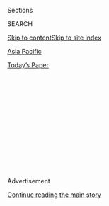 <div id="app">

<div>

<div>

<div>

<div class="NYTAppHideMasthead css-1q2w90k e1suatyy0">

<div class="section css-ui9rw0 e1suatyy2">

<div class="css-eph4ug er09x8g0">

<div class="css-6n7j50">

</div>

<span class="css-1dv1kvn">Sections</span>

<div class="css-10488qs">

<span class="css-1dv1kvn">SEARCH</span>

</div>

[Skip to content](#site-content)[Skip to site index](#site-index)

</div>

<div id="masthead-section-label" class="css-1wr3we4 eaxe0e00">

[Asia
Pacific](https://www.nytimes.com/section/world/asia)

</div>

<div class="css-10698na e1huz5gh0">

</div>

</div>

<div id="masthead-bar-one" class="section hasLinks css-15hmgas e1csuq9d3">

<div class="css-uqyvli e1csuq9d0">

</div>

<div class="css-1uqjmks e1csuq9d1">

</div>

<div class="css-9e9ivx">

[](https://myaccount.nytimes.com/auth/login?response_type=cookie&client_id=vi)

</div>

<div class="css-1bvtpon e1csuq9d2">

[Today’s
Paper](https://www.nytimes.com/section/todayspaper)

</div>

</div>

</div>

</div>

<div data-aria-hidden="false">

<div id="site-content" data-role="main">

<div>

<div class="css-1aor85t" style="opacity:0.000000001;z-index:-1;visibility:hidden">

<div class="css-1hqnpie">

<div class="css-epjblv">

<span class="css-17xtcya">[Asia
Pacific](/section/world/asia)</span><span class="css-x15j1o">|</span><span class="css-fwqvlz">U.S.
Said to Find North Korea Ordered Cyberattack on
Sony</span>

</div>

<div class="css-k008qs">

<div class="css-1iwv8en">

<span class="css-18z7m18"></span>

<div>

</div>

</div>

<span class="css-1n6z4y">https://nyti.ms/1z5CZPF</span>

<div class="css-1705lsu">

<div class="css-4xjgmj">

<div class="css-4skfbu" data-role="toolbar" data-aria-label="Social Media Share buttons, Save button, and Comments Panel with current comment count" data-testid="share-tools">

  - 
  - 
  - 
  - 
    
    <div class="css-6n7j50">
    
    </div>

  - 

</div>

</div>

</div>

</div>

</div>

</div>

<div class="css-13pd83m">

</div>

<div id="top-wrapper" class="css-1sy8kpn">

<div id="top-slug" class="css-l9onyx">

Advertisement

</div>

[Continue reading the main
story](#after-top)

<div class="ad top-wrapper" style="text-align:center;height:100%;display:block;min-height:250px">

<div id="top" class="place-ad" data-position="top" data-size-key="top">

</div>

</div>

<div id="after-top">

</div>

</div>

<div id="sponsor-wrapper" class="css-1hyfx7x">

<div id="sponsor-slug" class="css-19vbshk">

Supported by

</div>

[Continue reading the main
story](#after-sponsor)

<div id="sponsor" class="ad sponsor-wrapper" style="text-align:center;height:100%;display:block">

</div>

<div id="after-sponsor">

</div>

</div>

<div class="css-1vkm6nb ehdk2mb0">

# U.S. Said to Find North Korea Ordered Cyberattack on Sony

</div>

<div class="css-79elbk" data-testid="photoviewer-wrapper">

<div class="css-z3e15g" data-testid="photoviewer-wrapper-hidden">

</div>

<div class="css-1a48zt4 ehw59r15" data-testid="photoviewer-children">

![<span class="css-16f3y1r e13ogyst0" data-aria-hidden="true">Sony
dropped plans to release “The
Interview.”</span><span class="css-cnj6d5 e1z0qqy90" itemprop="copyrightHolder"><span class="css-1ly73wi e1tej78p0">Credit...</span><span><span>David
Goldman/Associated
Press</span></span></span>](https://static01.nyt.com/images/2014/12/18/world/asia/CYBER/CYBER-articleLarge.jpg?quality=75&auto=webp&disable=upscale)

</div>

</div>

<div class="css-xt80pu e12qa4dv0">

<div class="css-18e8msd">

<div class="css-vp77d3 epjyd6m0">

<div class="css-1baulvz">

By [<span class="css-1baulvz" itemprop="name">David E.
Sanger</span>](http://www.nytimes.com/by/david-e-sanger) and
[<span class="css-1baulvz last-byline" itemprop="name">Nicole
Perlroth</span>](http://www.nytimes.com/by/nicole-perlroth)

</div>

</div>

  - Dec. 17,
    2014

  - 
    
    <div class="css-4xjgmj">
    
    <div class="css-d8bdto" data-role="toolbar" data-aria-label="Social Media Share buttons, Save button, and Comments Panel with current comment count" data-testid="share-tools">
    
      - 
      - 
      - 
      - 
        
        <div class="css-6n7j50">
        
        </div>
    
      - 
    
    </div>
    
    </div>

</div>

</div>

<div class="section meteredContent css-1r7ky0e" name="articleBody" itemprop="articleBody">

<div class="css-1fanzo5 StoryBodyCompanionColumn">

<div class="css-53u6y8">

WASHINGTON — American officials have concluded that North Korea was
“centrally involved” in the hacking of Sony Pictures computers, even
as the studio [canceled the
release](http://www.nytimes.com/2014/12/18/business/sony-the-interview-threats.html?_r=0 "Times article.")
of a far-fetched comedy about the assassination of the North’s leader
that is believed to have led to the cyberattack.

Senior administration officials, who would not speak on the record about
the intelligence findings, said the White House was debating whether to
publicly accuse [North
Korea](http://topics.nytimes.com/top/news/international/countriesandterritories/northkorea/index.html?inline=nyt-geo "More news and information about North Korea.")
of what amounts to a cyberterrorism attack. Sony capitulated after the
hackers [threatened additional
attacks](http://www.nytimes.com/2014/12/17/business/media/sony-weighs-terrorism-threat-against-opening-of-the-interview.html "Times article, Dec. 16, 2014."),
perhaps on theaters themselves, if the movie, “The Interview,” was
released.

Officials said it was not clear how the White House would respond. Some
within the Obama administration argue that the government of Kim Jong-un
must be confronted directly. But that raises questions of what actions
the administration could credibly threaten, or how much evidence to make
public without revealing details of how it determined North Korea’s
culpability, including the possible penetration of the North’s computer
networks.

Other administration officials said a direct confrontation with the
North would provide North Korea with the kind of dispute it covets.
Japan, where Sony is an iconic corporate name, has argued that a public
accusation could interfere with [delicate diplomatic
negotiations](http://www.nytimes.com/2014/05/30/world/asia/north-korea-agrees-to-investigate-fate-of-japanese-abducted-decades-ago.html?module=Search&mabReward=relbias%3As%2C&#123;%221%22%3A%22RI%3A8%22&#125; "Times article, May 29, 2014.")
for the return of Japanese citizens kidnapped years ago.

</div>

</div>

<div class="css-1fanzo5 StoryBodyCompanionColumn">

<div class="css-53u6y8">

The government is “considering a range of options in weighing a
potential response,” said Bernadette Meehan, a spokeswoman for the
National Security Council.

The administration’s sudden urgency came after a new threat was
delivered this week to desktop computers at Sony’s offices, warning that
if “The Interview” was released on Dec. 25, “the world will be full of
fear.”

“Remember the 11th of September 2001,” it said. “We recommend you to
keep yourself distant from the places at that time.”

Hours before Sony canceled the movie, the four largest theater chains in
the United States — [Regal
Entertainment](http://topics.nytimes.com/top/news/business/companies/regal-entertainment-group/index.html?module=Search&mabReward=relbias%3Aw%2C&#123;%221%22%3A%22RI%3A8%22&#125; "Times page."),
AMC Entertainment,
[Cinemark](http://topics.nytimes.com/top/news/business/companies/cinemark-holdings-inc/index.html "Times page.")
and [Carmike
Cinemas](http://topics.nytimes.com/top/news/business/companies/carmike-cinemas-inc/index.html "Times page.")
— and several smaller chains said they would not show “The Interview” as
a result of the threat. The cancellations virtually killed the movie as
a theatrical enterprise, at least in the near term, one of the first
known instances of a threat from another nation pre-empting the release
of a movie.

While intelligence officials have concluded that the
[cyberattack](http://www.nytimes.com/2014/12/03/business/media/sony-is-again-target-of-hackers.html "Times article, Dec. 2, 2014.")
was both state-sponsored and far more destructive than any seen before
on American soil, there are still differences of opinion over whether
North Korea was aided by Sony insiders with knowledge of the company’s
computer systems, senior administration officials said.

</div>

</div>

<div class="css-1fanzo5 StoryBodyCompanionColumn">

<div class="css-53u6y8">

“This is of a different nature than past attacks,” one official said.

An attack that began by wiping out data on corporate computers —
something that had been previously seen in [South
Korea](http://www.nytimes.com/2013/03/21/world/asia/south-korea-computer-network-crashes.html?pagewanted=all&module=Search&mabReward=relbias%3Ar%2C&#123;%221%22%3A%22RI%3A8%22&#125; "Times article, March 20, 2013.")
and [Saudi
Arabia](http://www.nytimes.com/2012/10/14/world/middleeast/us-suspects-iranians-were-behind-a-wave-of-cyberattacks.html?pagewanted=all&module=Search&mabReward=relbias%3Ar%2C&#123;%221%22%3A%22RI%3A8%22&#125; "Times article, Oct. 13, 2012.")
— had turned “into a threat to the safety of Americans,” the official
said. But echoing a statement from the Department of Homeland Security,
the official said there was no specific information that an attack was
likely.

It is not clear how the United States determined that Mr. Kim’s
government had played a central role in the Sony attacks. North Korea’s
computer network has been notoriously difficult to infiltrate. But the
National Security Agency began a major effort four years ago to
penetrate the country’s computer operations, including its elite
cyberteam, and to establish “implants” in the country’s networks that,
like a radar system, would monitor the development of malware
transmitted from the country.

It is hardly a foolproof system. Much of North Korea’s hacking is done
from China. And while the attack on Sony used some commonly available
cybertools, one intelligence official said, “this was of a
sophistication that a year ago we would have said was beyond the North’s
capabilities.”

It is rare for the United States to publicly accuse countries suspected
of involvement in cyberintrusions. The administration never publicly
said who attacked White House and State Department computers over the
past two months, or [JPMorgan Chase’s
systems](http://dealbook.nytimes.com/2014/10/02/jpmorgan-discovers-further-cyber-security-issues/?module=Search&mabReward=relbias%3Ar%2C&#123;%221%22%3A%22RI%3A8%22&#125; "Times article, Oct. 2, 2014.")
last summer. Russia is suspected in the first two cases, but there is
conflicting evidence in the JPMorgan case.

But there is a long forensic trail involving the Sony hacking, several
security researchers said. The attackers used readily available
commercial tools to wipe data off Sony’s machines. They also borrowed
tools and techniques that had been used in at least two previous
attacks, [one in Saudi
Arabia](http://www.nytimes.com/2012/10/14/world/middleeast/us-suspects-iranians-were-behind-a-wave-of-cyberattacks.html?pagewanted=all&module=Search&mabReward=relbias%3Ar%2C&#123;%221%22%3A%22RI%3A8%22&#125; "Times article, Oct. 13, 2012.")
two years ago — widely attributed to Iran — and another [last year in
South
Korea](http://www.nytimes.com/2013/03/21/world/asia/south-korea-computer-network-crashes.html?pagewanted=all&module=Search&mabReward=relbias%3Ar%2C&#123;%221%22%3A%22RI%3A8%22&#125; "Times article, March 20, 2013.")
aimed at banks and media companies.

The Sony attacks were routed from command-and-control centers across the
world, including a convention center in Singapore and Thammasat
University in Thailand, the researchers said. But one of those servers,
in Bolivia, had been used in limited cyberattacks on South Korean
targets two years ago. That suggested that the same group or individuals
might have been behind the Sony attack.

The Sony malware shares remarkable similarities with that used in
attacks on South Korean banks and broadcasters last year. Those
intrusions, which also destroyed data belonging to their victims, are
believed to have been the work of a cybercriminal gang known as Dark
Seoul. Some experts say they cannot rule out the possibility that the
Sony attack was the work of a Dark Seoul copycat, the security
researchers said.

</div>

</div>

<div class="css-1fanzo5 StoryBodyCompanionColumn">

<div class="css-53u6y8">

The Sony attack also borrowed a wiping tool from an attack two years ago
at Saudi Aramco, the national oil company, where hackers wiped off data
on [30,000 of the company’s
computers](http://bits.blogs.nytimes.com/2012/08/23/hackers-lay-claim-to-saudi-aramco-cyberattack/?module=Search&mabReward=relbias%3Ar%2C&#123;%221%22%3A%22RI%3A8%22&#125; "Times article, Aug. 23, 2012."),
replacing it with [an image of a burning American
flag](http://bits.blogs.nytimes.com/2012/08/27/connecting-the-dots-after-cyberattack-on-saudi-aramco/?module=Search&mabReward=relbias%3Ar%2C&#123;%221%22%3A%22RI%3A8%22&#125; "Times article, Aug. 27, 2012.").

Security experts were never able to track down those hackers, though
United States officials have long said they believed the attacks
emanated from Iran, using tools that are now on the black market.

At Sony, investigators are looking into the possibility that the
attackers had inside help. Embedded in the malicious code were the names
of Sony servers and administrative credentials that allowed the malware
to spread across Sony’s network.

“It’s clear that they already had access to Sony’s network before the
attack,” said Jaime Blasco, a researcher at AlienVault, a cybersecurity
consulting firm.

What is remarkable in this case is that after three weeks of pressure,
the attack forced one of Hollywood’s largest studios and Japan’s most
famous companies to surrender.

Many attacks have been aimed at stealing credit card data, like the
intrusions on the [Home
Depot](http://bits.blogs.nytimes.com/2014/09/08/home-depot-confirms-that-it-was-hacked/?module=Search&mabReward=relbias%3Ar%2C&#123;%221%22%3A%22RI%3A8%22&#125; "Times article, Sept. 8, 2014.")
and
[Target](http://www.nytimes.com/2014/03/14/business/target-missed-signs-of-a-data-breach.html?module=Search&mabReward=relbias%3As%2C&#123;%221%22%3A%22RI%3A8%22&#125; "Times article, March 13, 2014.")
networks — and others at disrupting ATMs. An American and Israeli attack
known as Olympic Games that [targeted Iran’s nuclear
program](http://www.nytimes.com/2012/06/01/world/middleeast/obama-ordered-wave-of-cyberattacks-against-iran.html?pagewanted=all&module=Search&mabReward=relbias%3Aw%2C&#123;%221%22%3A%22RI%3A8%22&#125; "Times article, June 1, 2012.")
was a rare attack on infrastructure.

Sony has tried to put the best face on the situation, saying it
understood that movie theaters had to be worried about the safety of
their customers.

</div>

</div>

<div class="css-1fanzo5 StoryBodyCompanionColumn">

<div class="css-53u6y8">

But the precedent set Wednesday could be damaging. Other countries or
hacking groups could try similar tactics over movies, books or
television broadcasts that they find offensive.

The cost of the assault was small: The attackers used readily available
tools to steal data and then wipe it off Sony’s machines. Representative
Mike Rogers, the Michigan Republican who leads the House Intelligence
Committee, said the hackers had “created a backdoor to Sony’s systems”
that they repeatedly re-entered to send threatening messages to Sony
employees.

The North Koreans have half-denied involvement, but have left open the
possibility that the attacks were the “righteous deed of supporters and
sympathizers.”

But that leaves open the question of what to do about the Sony attack.
The North is under some of the heaviest economic sanctions ever applied.
A large-scale American cyberattack would require a presidential order,
and Mr. Obama has been hesitant to use the country’s cyberarsenal for
fear of retaliation.

</div>

</div>

</div>

<div>

</div>

<div>

</div>

<div>

</div>

<div>

<div id="bottom-wrapper" class="css-1ede5it">

<div id="bottom-slug" class="css-l9onyx">

Advertisement

</div>

[Continue reading the main
story](#after-bottom)

<div id="bottom" class="ad bottom-wrapper" style="text-align:center;height:100%;display:block;min-height:90px">

</div>

<div id="after-bottom">

</div>

</div>

</div>

</div>

</div>

## Site Index

<div>

</div>

## Site Information Navigation

  - [© <span>2020</span> <span>The New York Times
    Company</span>](https://help.nytimes.com/hc/en-us/articles/115014792127-Copyright-notice)

<!-- end list -->

  - [NYTCo](https://www.nytco.com/)
  - [Contact
    Us](https://help.nytimes.com/hc/en-us/articles/115015385887-Contact-Us)
  - [Work with us](https://www.nytco.com/careers/)
  - [Advertise](https://nytmediakit.com/)
  - [T Brand Studio](http://www.tbrandstudio.com/)
  - [Your Ad
    Choices](https://www.nytimes.com/privacy/cookie-policy#how-do-i-manage-trackers)
  - [Privacy](https://www.nytimes.com/privacy)
  - [Terms of
    Service](https://help.nytimes.com/hc/en-us/articles/115014893428-Terms-of-service)
  - [Terms of
    Sale](https://help.nytimes.com/hc/en-us/articles/115014893968-Terms-of-sale)
  - [Site
    Map](https://spiderbites.nytimes.com)
  - [Help](https://help.nytimes.com/hc/en-us)
  - [Subscriptions](https://www.nytimes.com/subscription?campaignId=37WXW)

</div>

</div>

</div>

</div>
